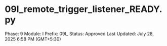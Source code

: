# 09I_remote_trigger_listener_READY.py

Phase: 9
Module: I
Prefix: 09I_
Status: Approved
Last Updated: July 28, 2025 6:58 PM (GMT+5:30)